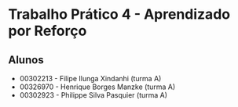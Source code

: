 # Trabalho Prático 4 - Aprendizado por Reforço

## Alunos
* 00302213 - Filipe Ilunga Xindanhi (turma A)
* 00326970 - Henrique Borges Manzke (turma A)
* 00302923 - Philippe Silva Pasquier (turma A)